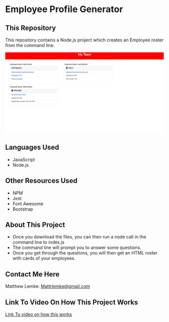 # Employee Profile Generator

## This Repository
This repository contains a Node.js project which creates an Employee roster from the command line.

![Image of Sample HTML](https://github.com/MLemke24/Employee-Profile-Generator/blob/main/assets/screencapture-file-Users-matthewlemke-Desktop-Projects-Employee-Profile-Generator-index-html-2021-04-16-21_54_00.jpg?raw=true)


## Languages Used
* JavaScript
* Node.js

## Other Resources Used
* NPM
* Jest
* Font Awesome
* Bootstrap

## About This Project
* Once you download the files, you can then run a node call in the command line to index.js
* The command line will prompt you to answer some questions.
* Once you get through the questions, you will then get an HTML roster with cards of your employees.



##  Contact Me Here
Matthew Lemke: Mattrlemke@gmail.com

## Link To Video On How This Project Works
[Link To video on how this works](https://drive.google.com/file/d/1wLGUHUrERy-n2MkRVjap14IX8xirpzju/view)


